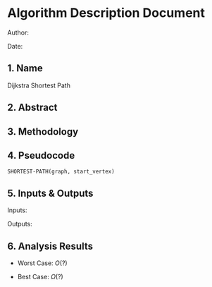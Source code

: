 # Algorithm Description Document

Author: 

Date: 

## 1. Name
Dijkstra Shortest Path

## 2. Abstract

## 3. Methodology

## 4. Pseudocode

```
SHORTEST-PATH(graph, start_vertex)

```

## 5. Inputs & Outputs

Inputs:

Outputs:

## 6. Analysis Results

* Worst Case: $O(?)$

* Best Case: $\Omega(?)$


